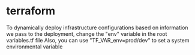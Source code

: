 # terraform

To dynamically deploy infrastructure configurations based on information we pass to the deployment, change the "env" variable in the root variables.tf file
Also, you can use "TF_VAR_env=prod/dev" to set a system environmental variable

